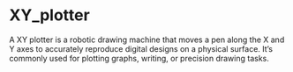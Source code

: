 # XY_plotter
A XY plotter is a robotic drawing machine that moves a pen along the X and Y axes to accurately reproduce digital designs on a physical surface. It’s commonly used for plotting graphs, writing, or precision drawing tasks.
